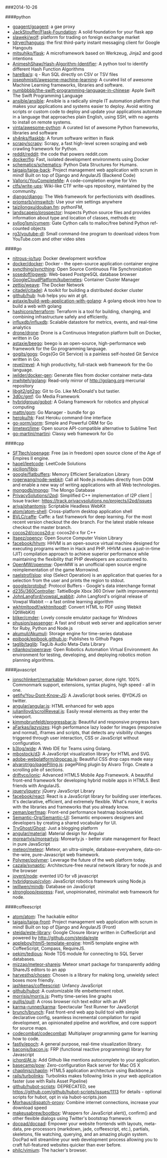 ###2014-10-26

####python
* [goagent/goagent](https://github.com/goagent/goagent): a gae proxy
* [JackStouffer/Flask-Foundation](https://github.com/JackStouffer/Flask-Foundation): A solid foundation for your flask app
* [slawekj/wolf](https://github.com/slawekj/wolf): platform for trading on foreign exchange market
* [tdryer/hangups](https://github.com/tdryer/hangups): the first third-party instant messaging client for Google Hangouts
* [mitsuhiko/flask](https://github.com/mitsuhiko/flask): A microframework based on Werkzeug, Jinja2 and good intentions
* [AnimeshShaw/Hash-Algorithm-Identifier](https://github.com/AnimeshShaw/Hash-Algorithm-Identifier): A python tool to identify different Hash Function Algorithms
* [harelba/q](https://github.com/harelba/q): q - Run SQL directly on CSV or TSV files
* [josephmisiti/awesome-machine-learning](https://github.com/josephmisiti/awesome-machine-learning): A curated list of awesome Machine Learning frameworks, libraries and software.
* [numbbbbb/the-swift-programming-language-in-chinese](https://github.com/numbbbbb/the-swift-programming-language-in-chinese):  Apple  Swift The Swift Programming Language
* [ansible/ansible](https://github.com/ansible/ansible): Ansible is a radically simple IT automation platform that makes your applications and systems easier to deploy. Avoid writing scripts or custom code to deploy and update your applications automate in a language that approaches plain English, using SSH, with no agents to install on remote systems.
* [vinta/awesome-python](https://github.com/vinta/awesome-python): A curated list of awesome Python frameworks, libraries and software
* [sh4nks/flaskbb](https://github.com/sh4nks/flaskbb): A forum software written in flask
* [scrapy/scrapy](https://github.com/scrapy/scrapy): Scrapy, a fast high-level screen scraping and web crawling framework for Python.
* [reddit/reddit](https://github.com/reddit/reddit): the code that powers reddit.com
* [docker/fig](https://github.com/docker/fig): Fast, isolated development environments using Docker
* [schematics/schematics](https://github.com/schematics/schematics): Python Data Structures for Humans.
* [taigaio/taiga-back](https://github.com/taigaio/taiga-back): Project management web application with scrum in mind! Built on top of Django and AngularJS (Backend Code)
* [Valloric/YouCompleteMe](https://github.com/Valloric/YouCompleteMe): A code-completion engine for Vim
* [ctfs/write-ups](https://github.com/ctfs/write-ups): Wiki-like CTF write-ups repository, maintained by the community.
* [django/django](https://github.com/django/django): The Web framework for perfectionists with deadlines.
* [priomsrb/vimswitch](https://github.com/priomsrb/vimswitch): Use your vim settings anywhere
* [taizilongxu/douban.fm](https://github.com/taizilongxu/douban.fm): pythonFM,
* [landscapeio/prospector](https://github.com/landscapeio/prospector): Inspects Python source files and provides information about type and location of classes, methods etc
* [syllog1sm/cymem](https://github.com/syllog1sm/cymem): Gate Cython calls to malloc/free behind Python ref-counted objects
* [rg3/youtube-dl](https://github.com/rg3/youtube-dl): Small command-line program to download videos from YouTube.com and other video sites

####go
* [nitrous-io/tug](https://github.com/nitrous-io/tug): Docker development workflow
* [docker/docker](https://github.com/docker/docker): Docker - the open-source application container engine
* [syncthing/syncthing](https://github.com/syncthing/syncthing): Open Source Continuous File Synchronization
* [sosedoff/pgweb](https://github.com/sosedoff/pgweb): Web-based PostgreSQL database browser
* [GoogleCloudPlatform/kubernetes](https://github.com/GoogleCloudPlatform/kubernetes): Container Cluster Manager
* [zettio/weave](https://github.com/zettio/weave): The Docker Network
* [citadel/citadel](https://github.com/citadel/citadel): A toolkit for building a distributed docker cluster
* [github/hub](https://github.com/github/hub): hub helps you win at git.
* [astaxie/build-web-application-with-golang](https://github.com/astaxie/build-web-application-with-golang): A golang ebook intro how to build a web with golang
* [hashicorp/terraform](https://github.com/hashicorp/terraform): Terraform is a tool for building, changing, and combining infrastructure safely and efficiently.
* [influxdb/influxdb](https://github.com/influxdb/influxdb): Scalable datastore for metrics, events, and real-time analytics
* [drone/drone](https://github.com/drone/drone): Drone is a Continuous Integration platform built on Docker, written in Go
* [astaxie/beego](https://github.com/astaxie/beego): beego is an open-source, high-performance web framework for the Go programming language.
* [gogits/gogs](https://github.com/gogits/gogs): Gogs(Go Git Service) is a painless self-hosted Git Service written in Go.
* [revel/revel](https://github.com/revel/revel): A high productivity, full-stack web framework for the Go language.
* [jwilder/docker-gen](https://github.com/jwilder/docker-gen): Generate files from docker container meta-data
* [jnwhiteh/golang](https://github.com/jnwhiteh/golang): Read-only mirror of http://golang.org mercurial repository
* [libgit2/git2go](https://github.com/libgit2/git2go): Git to Go. Like McDonald's but tastier.
* [3d0c/gmf](https://github.com/3d0c/gmf): Go Media Framework
* [hybridgroup/gobot](https://github.com/hybridgroup/gobot): A Golang framework for robotics and physical computing
* [mattn/gom](https://github.com/mattn/gom): Go Manager - bundle for go
* [heroku/hk](https://github.com/heroku/hk): Fast Heroku command-line interface
* [go-xorm/xorm](https://github.com/go-xorm/xorm): Simple and Powerful ORM for Go
* [limetext/lime](https://github.com/limetext/lime): Open source API-compatible alternative to Sublime Text
* [go-martini/martini](https://github.com/go-martini/martini): Classy web framework for Go

####cpp
* [SFTtech/openage](https://github.com/SFTtech/openage): Free (as in freedom) open source clone of the Age of Empires II engine.
* [haoel/leetcode](https://github.com/haoel/leetcode): LeetCode Solutions
* [xicilion/fibjs](https://github.com/xicilion/fibjs): 
* [google/flatbuffers](https://github.com/google/flatbuffers): Memory Efficient Serialization Library
* [rogerwang/node-webkit](https://github.com/rogerwang/node-webkit): Call all Node.js modules directly from DOM and enable a new way of writing applications with all Web technologies.
* [mongodb/mongo](https://github.com/mongodb/mongo): The Mongo Database
* [PrivacySolutions/i2pd](https://github.com/PrivacySolutions/i2pd): Simplified C++ implementation of I2P client | Issue tracker: https://track.privacysolutions.no/projects/i2pd/issues
* [ariya/phantomjs](https://github.com/ariya/phantomjs): Scriptable Headless WebKit
* [atom/atom-shell](https://github.com/atom/atom-shell): Cross-platform desktop application shell
* [BVLC/caffe](https://github.com/BVLC/caffe): Caffe: a fast framework for deep learning. For the most recent version checkout the dev branch. For the latest stable release checkout the master branch.
* [cocos2d/cocos2d-x](https://github.com/cocos2d/cocos2d-x): cocos2d-x for C++
* [Itseez/opencv](https://github.com/Itseez/opencv): Open Source Computer Vision Library
* [facebook/hhvm](https://github.com/facebook/hhvm): HHVM is an open-source virtual machine designed for executing programs written in Hack and PHP. HHVM uses a just-in-time (JIT) compilation approach to achieve superior performance while maintaining the flexibility that PHP developers are accustomed to.
* [OpenMW/openmw](https://github.com/OpenMW/openmw): OpenMW is an unofficial open source engine reimplementation of the game Morrowind.
* [naelstrof/slop](https://github.com/naelstrof/slop): slop (Select Operation) is an application that queries for a selection from the user and prints the region to stdout.
* [google/protobuf](https://github.com/google/protobuf): Protocol Buffers - Google's data interchange format
* [d235j/360Controller](https://github.com/d235j/360Controller): TattieBogle Xbox 360 Driver (with improvements)
* [JohnLangford/vowpal_wabbit](https://github.com/JohnLangford/vowpal_wabbit): John Langford's original release of Vowpal Wabbit -- a fast online learning algorithm
* [wkhtmltopdf/wkhtmltopdf](https://github.com/wkhtmltopdf/wkhtmltopdf): Convert HTML to PDF using Webkit (QtWebKit)
* [bliker/cmder](https://github.com/bliker/cmder): Lovely console emulator package for Windows
* [phusion/passenger](https://github.com/phusion/passenger): A fast and robust web server and application server for Ruby, Python and Node.js
* [akumuli/Akumuli](https://github.com/akumuli/Akumuli): Storage engine for time-series database
* [epibook/epibook.github.io](https://github.com/epibook/epibook.github.io): Publishes to Github Pages
* [taglib/taglib](https://github.com/taglib/taglib): TagLib Audio Meta-Data Library
* [rdiankov/openrave](https://github.com/rdiankov/openrave): Open Robotics Automation Virtual Environment: An environment for testing, developing, and deploying robotics motion planning algorithms.

####javascript
* [jonschlinkert/remarkable](https://github.com/jonschlinkert/remarkable): Markdown parser, done right. 100% Commonmark support, extensions, syntax plugins, high speed - all in one.
* [getify/You-Dont-Know-JS](https://github.com/getify/You-Dont-Know-JS): A JavaScript book series. @YDKJS on twitter.
* [angular/angular.js](https://github.com/angular/angular.js): HTML enhanced for web apps
* [julianlloyd/scrollReveal.js](https://github.com/julianlloyd/scrollReveal.js): Easily reveal elements as they enter the viewport.
* [kimmobrunfeldt/progressbar.js](https://github.com/kimmobrunfeldt/progressbar.js): Beautiful and responsive progress bars
* [aFarkas/lazysizes](https://github.com/aFarkas/lazysizes): High performance lazy loader for images (responsive and normal), iframes and scripts, that detects any visibility changes triggered through user interaction, CSS or JavaScript without configuration.
* [b3log/wide](https://github.com/b3log/wide): A Web IDE for Teams using Golang.
* [mbostock/d3](https://github.com/mbostock/d3): A JavaScript visualization library for HTML and SVG.
* [adobe-webplatform/dropcap.js](https://github.com/adobe-webplatform/dropcap.js): Beautiful CSS drop caps made easy
* [alvarotrigo/pagePiling.js](https://github.com/alvarotrigo/pagePiling.js): pagePiling plugin by Alvaro Trigo. Create a scrolling pile of sections.
* [driftyco/ionic](https://github.com/driftyco/ionic): Advanced HTML5 Mobile App Framework. A beautiful front-end framework for developing hybrid mobile apps in HTML5. Best friends with AngularJS.
* [jquery/jquery](https://github.com/jquery/jquery): jQuery JavaScript Library
* [facebook/react](https://github.com/facebook/react): React is a JavaScript library for building user interfaces. It's declarative, efficient, and extremely flexible. What's more, it works with the libraries and frameworks that you already know.
* [zeman/perfmap](https://github.com/zeman/perfmap): Front-end performance heatmap bookmarklet.
* [Semantic-Org/Semantic-UI](https://github.com/Semantic-Org/Semantic-UI): Semantic empowers designers and developers by creating a shared vocabulary for UI.
* [TryGhost/Ghost](https://github.com/TryGhost/Ghost): Just a blogging platform
* [angular/material](https://github.com/angular/material): Material design for Angular
* [moreartyjs/moreartyjs](https://github.com/moreartyjs/moreartyjs): Morearty.js - better state management for React in pure JavaScript
* [meteor/meteor](https://github.com/meteor/meteor): Meteor, an ultra-simple, database-everywhere, data-on-the-wire, pure-Javascript web framework.
* [Polymer/polymer](https://github.com/Polymer/polymer): Leverage the future of the web platform today.
* [cazala/synaptic](https://github.com/cazala/synaptic): Architecture-free neural network library for node.js and the browser
* [joyent/node](https://github.com/joyent/node): evented I/O for v8 javascript
* [hybridgroup/cylon](https://github.com/hybridgroup/cylon): JavaScript robotics framework using Node.js
* [iwillwen/mindb](https://github.com/iwillwen/mindb): Database on JavaScript
* [strongloop/express](https://github.com/strongloop/express): Fast, unopinionated, minimalist web framework for node.

####coffeescript
* [atom/atom](https://github.com/atom/atom): The hackable editor
* [taigaio/taiga-front](https://github.com/taigaio/taiga-front): Project management web application with scrum in mind! Built on top of Django and AngularJS (Front)
* [steida/este-library](https://github.com/steida/este-library): Google Closure library written in CoffeeScript and powered by http://github.com/steida/este
* [appleboy/html5-template-engine](https://github.com/appleboy/html5-template-engine): html5 template engine with CoffeeScript, Compass, RequireJS.
* [pekim/tedious](https://github.com/pekim/tedious): Node TDS module for connecting to SQL Server databases.
* [mizzao/meteor-sharejs](https://github.com/mizzao/meteor-sharejs): Meteor smart package for transparently adding ShareJS editors to an app
* [harvesthq/chosen](https://github.com/harvesthq/chosen): Chosen is a library for making long, unwieldy select boxes more friendly.
* [jashkenas/coffeescript](https://github.com/jashkenas/coffeescript): Unfancy JavaScript
* [github/hubot](https://github.com/github/hubot): A customizable life embetterment robot.
* [morrisjs/morris.js](https://github.com/morrisjs/morris.js): Pretty time-series line graphs
* [quilljs/quill](https://github.com/quilljs/quill): A cross browser rich text editor with an API
* [karma-runner/karma](https://github.com/karma-runner/karma): Spectacular Test Runner for JavaScript
* [brunch/brunch](https://github.com/brunch/brunch): Fast front-end web app build tool with simple declarative config, seamless incremental compilation for rapid development, an opinionated pipeline and workflow, and core support for source maps.
* [codecombat/codecombat](https://github.com/codecombat/codecombat): Multiplayer programming game for learning how to code.
* [fastly/epoch](https://github.com/fastly/epoch): A general purpose, real-time visualization library.
* [baconjs/bacon.js](https://github.com/baconjs/bacon.js): FRP (functional reactive programming) library for Javascript
* [ichord/At.js](https://github.com/ichord/At.js): Add Github like mentions autocomplete to your application.
* [basecamp/pow](https://github.com/basecamp/pow): Zero-configuration Rack server for Mac OS X
* [chaplinjs/chaplin](https://github.com/chaplinjs/chaplin): HTML5 application architecture using Backbone.js
* [rails/turbolinks](https://github.com/rails/turbolinks): Turbolinks makes following links in your web application faster (use with Rails Asset Pipeline)
* [github/hubot-scripts](https://github.com/github/hubot-scripts): DEPRECATED, see https://github.com/github/hubot-scripts/issues/1113 for details - optional scripts for hubot, opt in via hubot-scripts.json
* [Morhaus/dispatch-proxy](https://github.com/Morhaus/dispatch-proxy): Combine internet connections, increase your download speed
* [makeusabrew/bootbox](https://github.com/makeusabrew/bootbox): Wrappers for JavaScript alert(), confirm() and other flexible dialogs using Twitter's bootstrap framework
* [docpad/docpad](https://github.com/docpad/docpad): Empower your website frontends with layouts, meta-data, pre-processors (markdown, jade, coffeescript, etc.), partials, skeletons, file watching, querying, and an amazing plugin system. DocPad will streamline your web development process allowing you to craft full-featured websites quicker than ever before.
* [philc/vimium](https://github.com/philc/vimium): The hacker's browser.
